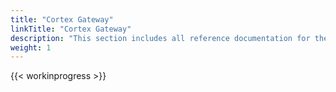 ```yaml
---
title: "Cortex Gateway"
linkTitle: "Cortex Gateway"
description: "This section includes all reference documentation for the APIs exposed by Cortex Gateway."
weight: 1
---
```


{{< workinprogress >}}
